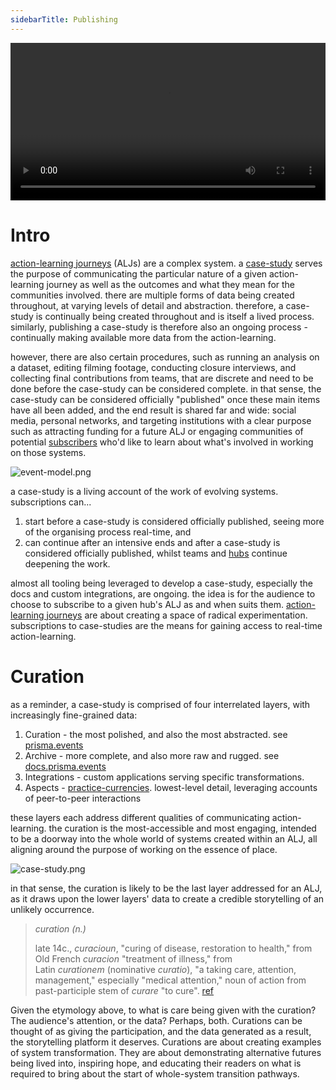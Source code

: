 ```yaml
---
sidebarTitle: Publishing
---
```


<video width="100%" controls>
    <source src="/video_tutorial.mp4" type="video/mp4" />
    Your browser does not support the video tag.
</video>

# Intro
[action-learning journeys](/patterns/action-learning%20journeys.md) (ALJs) are a complex system. a [case-study](/patterns/case-study.md) serves the purpose of communicating the particular nature of a given action-learning journey as well as the outcomes and what they mean for the communities involved. there are multiple forms of data being created throughout, at varying levels of detail and abstraction. therefore, a case-study is continually being created throughout and is itself a lived process. similarly, publishing a case-study is therefore also an ongoing process - continually making available more data from the action-learning.

however, there are also certain procedures, such as running an analysis on a dataset, editing filming footage, conducting closure interviews, and collecting final contributions from teams, that are discrete and need to be done before the case-study can be considered complete. in that sense, the case-study can be considered officially "published" once these main items have all been added, and the end result is shared far and wide: social media, personal networks, and targeting institutions with a clear purpose such as attracting funding for a future ALJ or engaging communities of potential [subscribers](/processes/process-infrastructuring/subscribing.md) who'd like to learn about what's involved in working on those systems. 

![event-model.png](/event-model.png)

a case-study is a living account of the work of evolving systems. subscriptions can... 

1. start before a case-study is considered officially published, seeing more of the organising process real-time, and 
2. can continue after an intensive ends and after a case-study is considered officially published, whilst teams and [hubs](/collaborators/communities-of-place/hub/hubs.md) continue deepening the work. 

almost all tooling being leveraged to develop a case-study, especially the docs and custom integrations, are ongoing. the idea is for the audience to choose to subscribe to a given hub's ALJ as and when suits them. [action-learning journeys](/patterns/action-learning%20journeys.md) are about creating a space of radical experimentation. subscriptions to case-studies are the means for gaining access to real-time action-learning. 
# Curation
as a reminder, a case-study is comprised of four interrelated layers, with increasingly fine-grained data:

1. Curation - the most polished, and also the most abstracted. see [prisma.events](https://www.prisma.events/action)
2. Archive - more complete, and also more raw and rugged. see [docs.prisma.events](https://docs.prisma.events)
3. Integrations - custom applications serving specific transformations.
4. Aspects - [practice-currencies](/processes/process-infrastructuring/practice-currencies). lowest-level detail, leveraging accounts of peer-to-peer interactions

these layers each address different qualities of communicating action-learning. the curation is the most-accessible and most engaging, intended to be a doorway into the whole world of systems created within an ALJ, all aligning around the purpose of working on the essence of place. 

![case-study.png](/case-study.png)

in that sense, the curation is likely to be the last layer addressed for an ALJ, as it draws upon the lower layers' data to create a credible storytelling of an unlikely occurrence. 

> *curation (n.)*
> 
> late 14c., _curacioun_, "curing of disease, restoration to health," from Old French _curacion_ "treatment of illness," from Latin _curationem_ (nominative _curatio_), "a taking care, attention, management," especially "medical attention," noun of action from past-participle stem of _curare_ "to cure". [ref](https://etymonline.com/search?q=curation)

Given the etymology above, to what is care being given with the curation? The audience's attention, or the data? Perhaps, both. Curations can be thought of as giving the participation, and the data generated as a result, the storytelling platform it deserves. Curations are about creating examples of system transformation. They are about demonstrating alternative futures being lived into, inspiring hope, and educating their readers on what is required to bring about the start of whole-system transition pathways. 